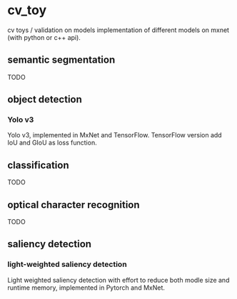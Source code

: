 # cv_toy
cv toys / validation on models
implementation of different models on mxnet (with python or c++ api).

## semantic segmentation

TODO

## object detection

### Yolo v3

Yolo v3, implemented in MxNet and TensorFlow.
TensorFlow version add IoU and GIoU as loss function.

## classification

TODO

## optical character recognition

TODO

## saliency detection

### light-weighted saliency detection

Light weighted saliency detection with effort to reduce both modle size and runtime memory, implemented in Pytorch and MxNet.
